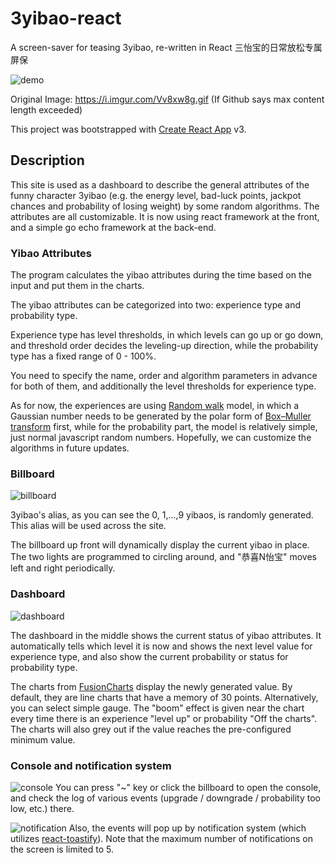 # 3yibao-react
A screen-saver for teasing 3yibao, re-written in React
三怡宝的日常放松专属屏保

![demo](https://i.imgur.com/Vv8xw8g.gif)

Original Image: https://i.imgur.com/Vv8xw8g.gif (If Github says max content length exceeded)

This project was bootstrapped with [Create React App](https://github.com/facebook/create-react-app) v3.

## Description

This site is used as a dashboard to describe the general attributes of the funny character 3yibao (e.g. the energy level, bad-luck points, jackpot chances and probability of losing weight) by some random algorithms. The attributes are all customizable. It is now using react framework at the front, and a simple go echo framework at the back-end.

### Yibao Attributes

The program calculates the yibao attributes during the time based on the input and put them in the charts.

The yibao attributes can be categorized into two: experience type and probability type.

Experience type has level thresholds, in which levels can go up or go down, and threshold order decides the leveling-up direction, while the probability type has a fixed range of 0 - 100%.

You need to specify the name, order and algorithm parameters in advance for both of them, and additionally the level thresholds for experience type.

As for now, the experiences are using [Random walk](https://en.wikipedia.org/wiki/Random_walk) model, in which a Gaussian number needs to be generated by the polar form of [Box–Muller transform](https://en.wikipedia.org/wiki/Box%E2%80%93Muller_transform) first, while for the probability part, the model is relatively simple, just normal javascript random numbers. Hopefully, we can customize the algorithms in future updates.


### Billboard
![billboard](https://i.imgur.com/t8uOFjz.png)

3yibao's alias, as you can see the 0, 1,...,9 yibaos, is randomly generated. This alias will be used across the site.

The billboard up front will dynamically display the current yibao in place. The two lights are programmed to circling around, and "恭喜N怡宝" moves left and right periodically.

### Dashboard

![dashboard](https://i.imgur.com/g4QpQMy.png)

The dashboard in the middle shows the current status of yibao attributes. It automatically tells which level it is now and shows the next level value for experience type, and also show the current probability or status for probability type.

The charts from [FusionCharts](https://github.com/fusioncharts/fusioncharts-dist) display the newly generated value. By default, they are line charts that have a memory of 30 points. Alternatively, you can select simple gauge. The "boom" effect is given near the chart every time there is an experience "level up" or probability "Off the charts". The charts will also grey out if the value reaches the pre-configured minimum value.

### Console and notification system

![console](https://i.imgur.com/N4mxSxu.png)
You can press "~" key or click the billboard to open the console, and check the log of various events (upgrade / downgrade / probability too low, etc.) there.

![notification](https://i.imgur.com/CLOP0vA.png)
Also, the events will pop up by notification system (which utilizes [react-toastify](https://github.com/fkhadra/react-toastify)). Note that the maximum number of notifications on the screen is limited to 5.
